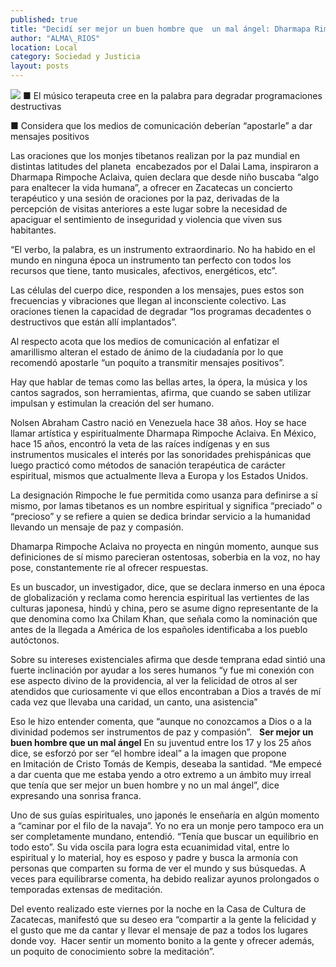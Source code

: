 ```yaml
---
published: true
title: "Decidí ser mejor un buen hombre que  un mal ángel: Dharmapa Rimpoche"
author: "ALMA\_RIOS"
location: Local
category: Sociedad y Justicia
layout: posts
---
```


![](http://i.imgur.com/FbBm18pm.jpg)
■ El músico terapeuta cree en la palabra para degradar programaciones destructivas

■ Considera que los medios de comunicación deberían “apostarle” a dar mensajes positivos

Las oraciones que los monjes tibetanos realizan por la paz mundial en distintas latitudes del planeta  encabezados por el Dalai Lama, inspiraron a Dharmapa Rimpoche Aclaiva, quien declara que desde niño buscaba “algo para enaltecer la vida humana”, a ofrecer en Zacatecas un concierto terapéutico y una sesión de oraciones por la paz, derivadas de la percepción de visitas anteriores a este lugar sobre la necesidad de apaciguar el sentimiento de inseguridad y violencia que viven sus habitantes.

“El verbo, la palabra, es un instrumento extraordinario. No ha habido en el mundo en ninguna época un instrumento tan perfecto con todos los recursos que tiene, tanto musicales, afectivos, energéticos, etc”. 

Las células del cuerpo dice, responden a los mensajes, pues estos son frecuencias y vibraciones que llegan al inconsciente colectivo. Las oraciones tienen la capacidad de degradar “los programas decadentes o destructivos que están allí implantados”.

Al respecto acota que los medios de comunicación al enfatizar el amarillismo alteran el estado de ánimo de la ciudadanía por lo que recomendó apostarle “un poquito a transmitir mensajes positivos”.

Hay que hablar de temas como las bellas artes, la ópera, la música y los cantos sagrados, son herramientas, afirma, que cuando se saben utilizar impulsan y estimulan la creación del ser humano.

Nolsen Abraham Castro nació en Venezuela hace 38 años. Hoy se hace llamar artística y espiritualmente Dharmapa Rimpoche Aclaiva. En México, hace 15 años, encontró la veta de las raíces indígenas y en sus instrumentos musicales el interés por las sonoridades prehispánicas que luego practicó como métodos de sanación terapéutica de carácter espiritual, mismos que actualmente lleva a Europa y los Estados Unidos.

La designación Rimpoche le fue permitida como usanza para definirse a sí mismo, por lamas tibetanos es un nombre espiritual y significa “preciado” o “precioso” y se refiere a quien se dedica brindar servicio a la humanidad llevando un mensaje de paz y compasión.

Dhamarpa Rimpoche Aclaiva no proyecta en ningún momento, aunque sus definiciones de sí mismo parecieran ostentosas, soberbia en la voz, no hay pose, constantemente ríe al ofrecer respuestas. 

Es un buscador, un investigador, dice, que se declara inmerso en una época de globalización y reclama como herencia espiritual las vertientes de las culturas japonesa, hindú y china, pero se asume digno representante de la que denomina como Ixa Chilam Khan, que señala como la nominación que antes de la llegada a América de los españoles identificaba a los pueblo autóctonos.

Sobre su intereses existenciales afirma que desde temprana edad sintió una fuerte inclinación por ayudar a los seres humanos “y fue mi conexión con ese aspecto divino de la providencia, al ver la felicidad de otros al ser atendidos que curiosamente vi que ellos encontraban a Dios a través de mí cada vez que llevaba una caridad, un canto, una asistencia”

Eso le hizo entender comenta, que “aunque no conozcamos a Dios o a la divinidad podemos ser instrumentos de paz y compasión”.
 
**Ser mejor un buen hombre que un mal ángel**
En su juventud entre los 17 y los 25 años dice, se esforzó por ser “el hombre ideal” a la imagen que propone en Imitación de Cristo Tomás de Kempis, deseaba la santidad.
“Me empecé a dar cuenta que me estaba yendo a otro extremo a un ámbito muy irreal que tenía que ser mejor un buen hombre y no un mal ángel”, dice expresando una sonrisa franca.

Uno de sus guías espirituales, uno japonés le enseñaría en algún momento a “caminar por el filo de la navaja”. Yo no era un monje pero tampoco era un ser completamente mundano, entendió. “Tenía que buscar un equilibrio en todo esto”.
Su vida oscila para logra esta ecuanimidad vital, entre lo espiritual y lo material, hoy es esposo y padre y busca la armonía con personas que comparten su forma de ver el mundo y sus búsquedas. A veces para equilibrarse comenta, ha debido realizar ayunos prolongados o temporadas extensas de meditación.

Del evento realizado este viernes por la noche en la Casa de Cultura de Zacatecas, manifestó que su deseo era “compartir a la gente la felicidad y el gusto que me da cantar y llevar el mensaje de paz a todos los lugares donde voy.  Hacer sentir un momento bonito a la gente y ofrecer además, un poquito de conocimiento sobre la meditación”.
